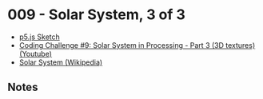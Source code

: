 # 009 - Solar System, 3 of 3
* [p5.js Sketch](sketch.html)
* [Coding Challenge #9: Solar System in Processing - Part 3 (3D textures) (Youtube)](https://www.youtube.com/watch?v=FGAwi7wpU8c)
* [Solar System (Wikipedia)](https://en.wikipedia.org/wiki/Solar_System)

## Notes
